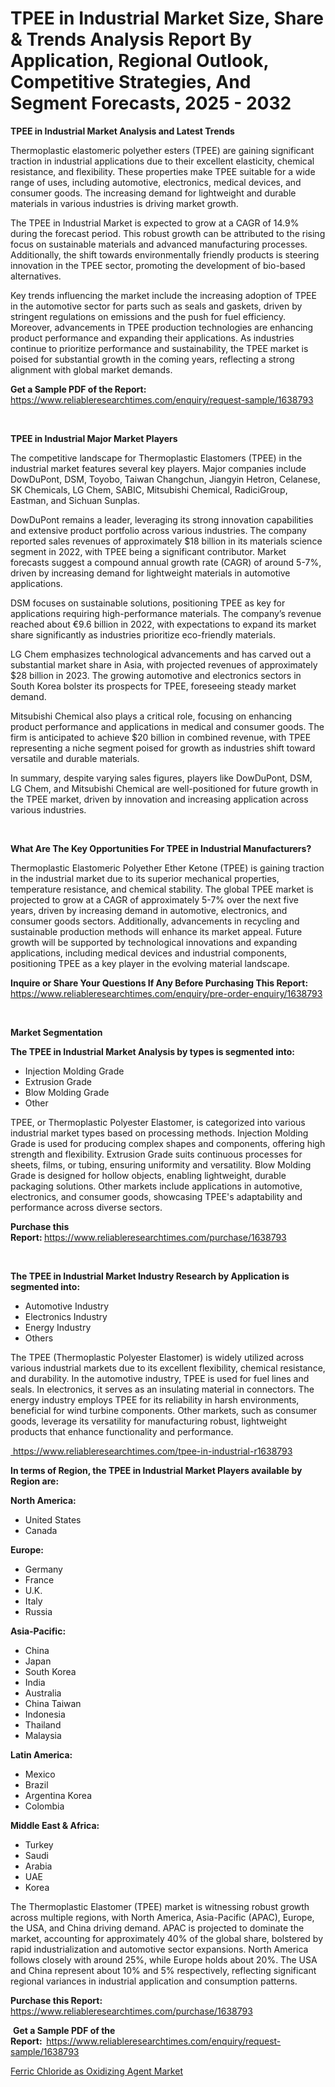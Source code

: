 <p><h1>TPEE in Industrial Market Size, Share & Trends Analysis Report By Application, Regional Outlook, Competitive Strategies, And Segment Forecasts, 2025 - 2032</h1></p><p><strong>TPEE in Industrial Market Analysis and Latest Trends</strong></p>
<p><p>Thermoplastic elastomeric polyether esters (TPEE) are gaining significant traction in industrial applications due to their excellent elasticity, chemical resistance, and flexibility. These properties make TPEE suitable for a wide range of uses, including automotive, electronics, medical devices, and consumer goods. The increasing demand for lightweight and durable materials in various industries is driving market growth.</p><p>The TPEE in Industrial Market is expected to grow at a CAGR of 14.9% during the forecast period. This robust growth can be attributed to the rising focus on sustainable materials and advanced manufacturing processes. Additionally, the shift towards environmentally friendly products is steering innovation in the TPEE sector, promoting the development of bio-based alternatives.</p><p>Key trends influencing the market include the increasing adoption of TPEE in the automotive sector for parts such as seals and gaskets, driven by stringent regulations on emissions and the push for fuel efficiency. Moreover, advancements in TPEE production technologies are enhancing product performance and expanding their applications. As industries continue to prioritize performance and sustainability, the TPEE market is poised for substantial growth in the coming years, reflecting a strong alignment with global market demands.</p></p>
<p><strong>Get a Sample PDF of the Report:&nbsp;</strong> <a href="https://www.reliableresearchtimes.com/enquiry/request-sample/1638793?utm_campaign=2997&utm_medium=2&utm_source=Github&utm_content=ia&utm_term=23032025&utm_id=tpee-in-industrial">https://www.reliableresearchtimes.com/enquiry/request-sample/1638793</a></p>
<p>&nbsp;</p>
<p><strong>TPEE in Industrial Major Market Players</strong></p>
<p><p>The competitive landscape for Thermoplastic Elastomers (TPEE) in the industrial market features several key players. Major companies include DowDuPont, DSM, Toyobo, Taiwan Changchun, Jiangyin Hetron, Celanese, SK Chemicals, LG Chem, SABIC, Mitsubishi Chemical, RadiciGroup, Eastman, and Sichuan Sunplas. </p><p>DowDuPont remains a leader, leveraging its strong innovation capabilities and extensive product portfolio across various industries. The company reported sales revenues of approximately $18 billion in its materials science segment in 2022, with TPEE being a significant contributor. Market forecasts suggest a compound annual growth rate (CAGR) of around 5-7%, driven by increasing demand for lightweight materials in automotive applications.</p><p>DSM focuses on sustainable solutions, positioning TPEE as key for applications requiring high-performance materials. The company’s revenue reached about €9.6 billion in 2022, with expectations to expand its market share significantly as industries prioritize eco-friendly materials.</p><p>LG Chem emphasizes technological advancements and has carved out a substantial market share in Asia, with projected revenues of approximately $28 billion in 2023. The growing automotive and electronics sectors in South Korea bolster its prospects for TPEE, foreseeing steady market demand.</p><p>Mitsubishi Chemical also plays a critical role, focusing on enhancing product performance and applications in medical and consumer goods. The firm is anticipated to achieve $20 billion in combined revenue, with TPEE representing a niche segment poised for growth as industries shift toward versatile and durable materials.</p><p>In summary, despite varying sales figures, players like DowDuPont, DSM, LG Chem, and Mitsubishi Chemical are well-positioned for future growth in the TPEE market, driven by innovation and increasing application across various industries.</p></p>
<p>&nbsp;</p>
<p><strong>What Are The Key Opportunities For TPEE in Industrial Manufacturers?</strong></p>
<p><p>Thermoplastic Elastomeric Polyether Ether Ketone (TPEE) is gaining traction in the industrial market due to its superior mechanical properties, temperature resistance, and chemical stability. The global TPEE market is projected to grow at a CAGR of approximately 5-7% over the next five years, driven by increasing demand in automotive, electronics, and consumer goods sectors. Additionally, advancements in recycling and sustainable production methods will enhance its market appeal. Future growth will be supported by technological innovations and expanding applications, including medical devices and industrial components, positioning TPEE as a key player in the evolving material landscape.</p></p>
<p><strong>Inquire or Share Your Questions If Any Before Purchasing This Report:</strong> <a href="https://www.reliableresearchtimes.com/enquiry/pre-order-enquiry/1638793?utm_campaign=2997&utm_medium=2&utm_source=Github&utm_content=ia&utm_term=23032025&utm_id=tpee-in-industrial">https://www.reliableresearchtimes.com/enquiry/pre-order-enquiry/1638793</a></p>
<p>&nbsp;</p>
<p><strong>Market Segmentation</strong></p>
<p><strong>The TPEE in Industrial Market Analysis by types is segmented into:</strong></p>
<p><ul><li>Injection Molding Grade</li><li>Extrusion Grade</li><li>Blow Molding Grade</li><li>Other</li></ul></p>
<p><p>TPEE, or Thermoplastic Polyester Elastomer, is categorized into various industrial market types based on processing methods. Injection Molding Grade is used for producing complex shapes and components, offering high strength and flexibility. Extrusion Grade suits continuous processes for sheets, films, or tubing, ensuring uniformity and versatility. Blow Molding Grade is designed for hollow objects, enabling lightweight, durable packaging solutions. Other markets include applications in automotive, electronics, and consumer goods, showcasing TPEE's adaptability and performance across diverse sectors.</p></p>
<p><strong>Purchase this Report:&nbsp;</strong><a href="https://www.reliableresearchtimes.com/purchase/1638793?utm_campaign=2997&utm_medium=2&utm_source=Github&utm_content=ia&utm_term=23032025&utm_id=tpee-in-industrial">https://www.reliableresearchtimes.com/purchase/1638793</a></p>
<p>&nbsp;</p>
<p><strong>The TPEE in Industrial Market Industry Research by Application is segmented into:</strong></p>
<p><ul><li>Automotive Industry</li><li>Electronics Industry</li><li>Energy Industry</li><li>Others</li></ul></p>
<p><p>The TPEE (Thermoplastic Polyester Elastomer) is widely utilized across various industrial markets due to its excellent flexibility, chemical resistance, and durability. In the automotive industry, TPEE is used for fuel lines and seals. In electronics, it serves as an insulating material in connectors. The energy industry employs TPEE for its reliability in harsh environments, beneficial for wind turbine components. Other markets, such as consumer goods, leverage its versatility for manufacturing robust, lightweight products that enhance functionality and performance.</p></p>
<p><a href="https://www.reliableresearchtimes.com/tpee-in-industrial-r1638793?utm_campaign=2997&utm_medium=2&utm_source=Github&utm_content=ia&utm_term=23032025&utm_id=tpee-in-industrial">&nbsp;https://www.reliableresearchtimes.com/tpee-in-industrial-r1638793</a></p>
<p><strong>In terms of Region, the TPEE in Industrial Market Players available by Region are:</strong></p>
<p>
    <p> <strong> North America: </strong>
        <ul>
            <li>United States</li>
            <li>Canada</li>
        </ul>
        </p> 
    <p> <strong> Europe: </strong>
        <ul>
            <li>Germany</li>
            <li>France</li>
            <li>U.K.</li>
            <li>Italy</li>
            <li>Russia</li>
        </ul>
        </p> 
    <p> <strong> Asia-Pacific: </strong>
        <ul>
            <li>China</li>
            <li>Japan</li>
            <li>South Korea</li>
            <li>India</li>
            <li>Australia</li>
            <li>China Taiwan</li>
            <li>Indonesia</li>
            <li>Thailand</li>
            <li>Malaysia</li>
        </ul>
        </p> 
    <p> <strong> Latin America: </strong>
        <ul>
            <li>Mexico</li>
            <li>Brazil</li>
            <li>Argentina Korea</li>
            <li>Colombia</li>
        </ul>
        </p> 
    <p> <strong> Middle East & Africa: </strong>
        <ul>
            <li>Turkey</li>
            <li>Saudi</li>
            <li>Arabia</li>
            <li>UAE</li>
            <li>Korea</li>
        </ul>
    </p>
    </p>
<p><p>The Thermoplastic Elastomer (TPEE) market is witnessing robust growth across multiple regions, with North America, Asia-Pacific (APAC), Europe, the USA, and China driving demand. APAC is projected to dominate the market, accounting for approximately 40% of the global share, bolstered by rapid industrialization and automotive sector expansions. North America follows closely with around 25%, while Europe holds about 20%. The USA and China represent about 10% and 5% respectively, reflecting significant regional variances in industrial application and consumption patterns.</p></p>
<p><strong>Purchase this Report: </strong><a href="https://www.reliableresearchtimes.com/purchase/1638793?utm_campaign=2997&utm_medium=2&utm_source=Github&utm_content=ia&utm_term=23032025&utm_id=tpee-in-industrial">https://www.reliableresearchtimes.com/purchase/1638793</a></p>
<p>&nbsp;<strong>Get a Sample PDF of the Report:&nbsp;&nbsp;</strong><a href="https://www.reliableresearchtimes.com/enquiry/request-sample/1638793?utm_campaign=2997&utm_medium=2&utm_source=Github&utm_content=ia&utm_term=23032025&utm_id=tpee-in-industrial">https://www.reliableresearchtimes.com/enquiry/request-sample/1638793</a></p>
<p><strong></strong></p>
<p><p><a href="https://github.com/hannajuana198484/Market-Research-Report-List-1/blob/main/ferric-chloride-as-oxidizing-agent-market.md?utm_campaign=2997&utm_medium=2&utm_source=Github&utm_content=ia&utm_term=23032025&utm_id=tpee-in-industrial">Ferric Chloride as Oxidizing Agent Market</a></p></p>